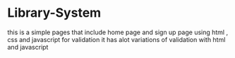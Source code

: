 # Library-System
this is a simple pages that include home page and sign up page using html , css and javascript for validation
it has alot variations of validation with html and javascript
